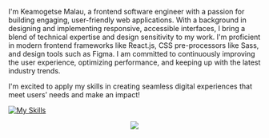 I'm Keamogetse Malau, a frontend software engineer with a passion for building engaging, user-friendly web applications. With a background in designing and implementing responsive, accessible interfaces, I bring a blend of technical expertise and design sensitivity to my work. I'm proficient in modern frontend frameworks like React.js, CSS pre-processors like Sass, and design tools such as Figma. I am committed to continuously improving the user experience, optimizing performance, and keeping up with the latest industry trends.

I'm excited to apply my skills in creating seamless digital experiences that meet users’ needs and make an impact!

[![My Skills](https://skillicons.dev/icons?i=js,html,css,tailwind,react,figma,git,github)](https://skillicons.dev)

<p align="center">
  <a href="https://skillicons.dev">
    <img src="[skillicons.dev/icons?i=js,html,css,tailwind,react,figma,git,github](https://skillicons.dev/icons?i=js,html,css,tailwind,react,figma,git,github)"/>
  </a>
</p>
